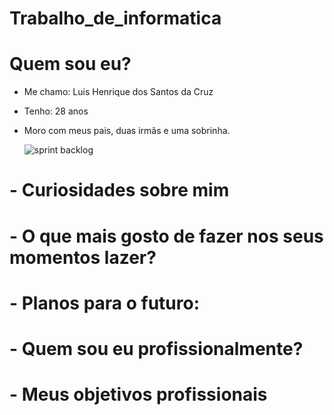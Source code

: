 # Trabalho_de_informatica

# Quem sou eu?

* Me chamo: Luis Henrique dos Santos da Cruz
* Tenho: 28 anos
* Moro com meus pais, duas irmãs e uma sobrinha.

  ![sprint backlog](https://github.com/Luis180695/Photo/blob/main/IMG_8417.jpg)


# - Curiosidades sobre mim


# - O que mais gosto de fazer nos seus momentos lazer? 


# - Planos para o futuro:


# - Quem sou eu profissionalmente?


# - Meus objetivos profissionais

